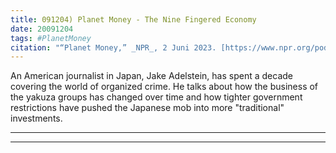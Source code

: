 ```yaml
---
title: 091204) Planet Money - The Nine Fingered Economy
date: 20091204
tags: #PlanetMoney
citation: "“Planet Money,” _NPR_, 2 Juni 2023. [https://www.npr.org/podcasts/510289/planet-money](https://www.npr.org/podcasts/510289/planet-money) (diakses 4 Juni 2023)."
---
```


An American journalist in Japan, Jake Adelstein, has spent a decade covering the world of organized crime. He talks about how the business of the yakuza groups has changed over time and how tighter government restrictions have pushed the Japanese mob into more "traditional" investments.

----



----
